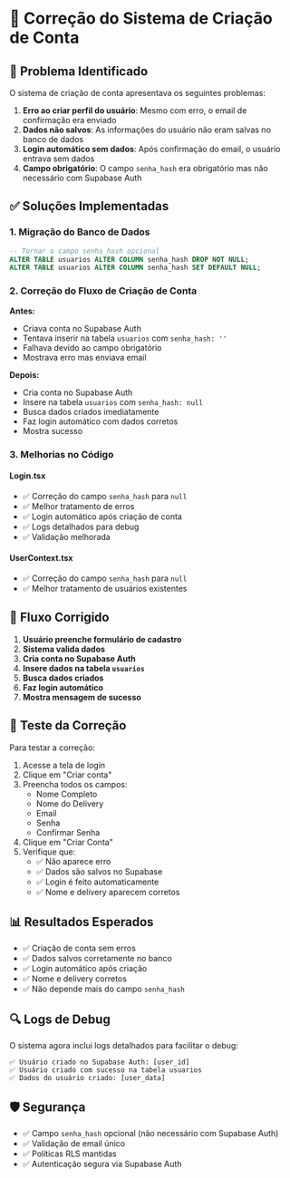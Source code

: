 # 🔧 Correção do Sistema de Criação de Conta

## 🚨 Problema Identificado

O sistema de criação de conta apresentava os seguintes problemas:

1. **Erro ao criar perfil do usuário**: Mesmo com erro, o email de confirmação era enviado
2. **Dados não salvos**: As informações do usuário não eram salvas no banco de dados
3. **Login automático sem dados**: Após confirmação do email, o usuário entrava sem dados
4. **Campo obrigatório**: O campo `senha_hash` era obrigatório mas não necessário com Supabase Auth

## ✅ Soluções Implementadas

### 1. Migração do Banco de Dados
```sql
-- Tornar o campo senha_hash opcional
ALTER TABLE usuarios ALTER COLUMN senha_hash DROP NOT NULL;
ALTER TABLE usuarios ALTER COLUMN senha_hash SET DEFAULT NULL;
```

### 2. Correção do Fluxo de Criação de Conta

**Antes:**
- Criava conta no Supabase Auth
- Tentava inserir na tabela `usuarios` com `senha_hash: ''`
- Falhava devido ao campo obrigatório
- Mostrava erro mas enviava email

**Depois:**
- Cria conta no Supabase Auth
- Insere na tabela `usuarios` com `senha_hash: null`
- Busca dados criados imediatamente
- Faz login automático com dados corretos
- Mostra sucesso

### 3. Melhorias no Código

#### Login.tsx
- ✅ Correção do campo `senha_hash` para `null`
- ✅ Melhor tratamento de erros
- ✅ Login automático após criação de conta
- ✅ Logs detalhados para debug
- ✅ Validação melhorada

#### UserContext.tsx
- ✅ Correção do campo `senha_hash` para `null`
- ✅ Melhor tratamento de usuários existentes

## 🔄 Fluxo Corrigido

1. **Usuário preenche formulário de cadastro**
2. **Sistema valida dados**
3. **Cria conta no Supabase Auth**
4. **Insere dados na tabela `usuarios`**
5. **Busca dados criados**
6. **Faz login automático**
7. **Mostra mensagem de sucesso**

## 🧪 Teste da Correção

Para testar a correção:

1. Acesse a tela de login
2. Clique em "Criar conta"
3. Preencha todos os campos:
   - Nome Completo
   - Nome do Delivery
   - Email
   - Senha
   - Confirmar Senha
4. Clique em "Criar Conta"
5. Verifique que:
   - ✅ Não aparece erro
   - ✅ Dados são salvos no Supabase
   - ✅ Login é feito automaticamente
   - ✅ Nome e delivery aparecem corretos

## 📊 Resultados Esperados

- ✅ Criação de conta sem erros
- ✅ Dados salvos corretamente no banco
- ✅ Login automático após criação
- ✅ Nome e delivery corretos
- ✅ Não depende mais do campo `senha_hash`

## 🔍 Logs de Debug

O sistema agora inclui logs detalhados para facilitar o debug:

```
✅ Usuário criado no Supabase Auth: [user_id]
✅ Usuário criado com sucesso na tabela usuarios
✅ Dados do usuário criado: [user_data]
```

## 🛡️ Segurança

- ✅ Campo `senha_hash` opcional (não necessário com Supabase Auth)
- ✅ Validação de email único
- ✅ Políticas RLS mantidas
- ✅ Autenticação segura via Supabase Auth 